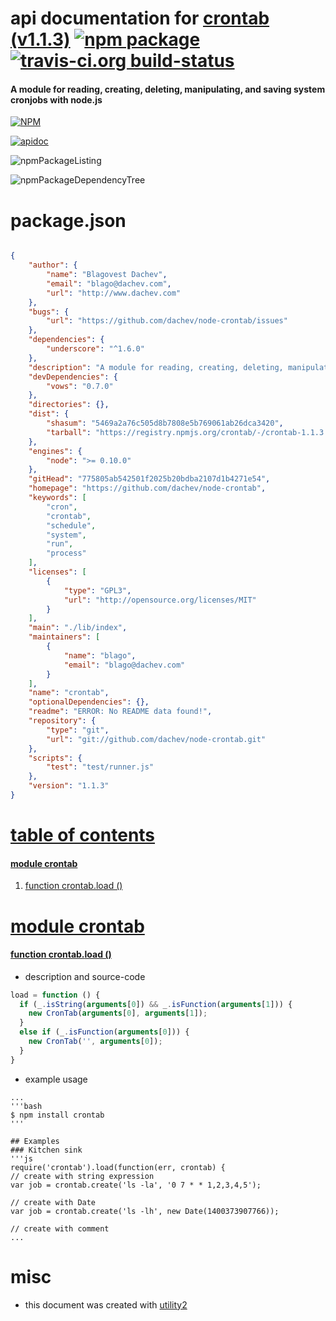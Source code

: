 # api documentation for  [crontab (v1.1.3)](https://github.com/dachev/node-crontab)  [![npm package](https://img.shields.io/npm/v/npmdoc-crontab.svg?style=flat-square)](https://www.npmjs.org/package/npmdoc-crontab) [![travis-ci.org build-status](https://api.travis-ci.org/npmdoc/node-npmdoc-crontab.svg)](https://travis-ci.org/npmdoc/node-npmdoc-crontab)
#### A module for reading, creating, deleting, manipulating, and saving system cronjobs with node.js

[![NPM](https://nodei.co/npm/crontab.png?downloads=true)](https://www.npmjs.com/package/crontab)

[![apidoc](https://npmdoc.github.io/node-npmdoc-crontab/build/screenCapture.buildNpmdoc.browser._2Fhome_2Ftravis_2Fbuild_2Fnpmdoc_2Fnode-npmdoc-crontab_2Ftmp_2Fbuild_2Fapidoc.html.png)](https://npmdoc.github.io/node-npmdoc-crontab/build/apidoc.html)

![npmPackageListing](https://npmdoc.github.io/node-npmdoc-crontab/build/screenCapture.npmPackageListing.svg)

![npmPackageDependencyTree](https://npmdoc.github.io/node-npmdoc-crontab/build/screenCapture.npmPackageDependencyTree.svg)



# package.json

```json

{
    "author": {
        "name": "Blagovest Dachev",
        "email": "blago@dachev.com",
        "url": "http://www.dachev.com"
    },
    "bugs": {
        "url": "https://github.com/dachev/node-crontab/issues"
    },
    "dependencies": {
        "underscore": "^1.6.0"
    },
    "description": "A module for reading, creating, deleting, manipulating, and saving system cronjobs with node.js",
    "devDependencies": {
        "vows": "0.7.0"
    },
    "directories": {},
    "dist": {
        "shasum": "5469a2a76c505d8b7808e5b769061ab26dca3420",
        "tarball": "https://registry.npmjs.org/crontab/-/crontab-1.1.3.tgz"
    },
    "engines": {
        "node": ">= 0.10.0"
    },
    "gitHead": "775805ab542501f2025b20bdba2107d1b4271e54",
    "homepage": "https://github.com/dachev/node-crontab",
    "keywords": [
        "cron",
        "crontab",
        "schedule",
        "system",
        "run",
        "process"
    ],
    "licenses": [
        {
            "type": "GPL3",
            "url": "http://opensource.org/licenses/MIT"
        }
    ],
    "main": "./lib/index",
    "maintainers": [
        {
            "name": "blago",
            "email": "blago@dachev.com"
        }
    ],
    "name": "crontab",
    "optionalDependencies": {},
    "readme": "ERROR: No README data found!",
    "repository": {
        "type": "git",
        "url": "git://github.com/dachev/node-crontab.git"
    },
    "scripts": {
        "test": "test/runner.js"
    },
    "version": "1.1.3"
}
```



# <a name="apidoc.tableOfContents"></a>[table of contents](#apidoc.tableOfContents)

#### [module crontab](#apidoc.module.crontab)
1.  [function <span class="apidocSignatureSpan">crontab.</span>load ()](#apidoc.element.crontab.load)



# <a name="apidoc.module.crontab"></a>[module crontab](#apidoc.module.crontab)

#### <a name="apidoc.element.crontab.load"></a>[function <span class="apidocSignatureSpan">crontab.</span>load ()](#apidoc.element.crontab.load)
- description and source-code
```javascript
load = function () {
  if (_.isString(arguments[0]) && _.isFunction(arguments[1])) {
    new CronTab(arguments[0], arguments[1]);
  }
  else if (_.isFunction(arguments[0])) {
    new CronTab('', arguments[0]);
  }
}
```
- example usage
```shell
...
'''bash
$ npm install crontab
'''

## Examples
### Kitchen sink
'''js
require('crontab').load(function(err, crontab) {
// create with string expression
var job = crontab.create('ls -la', '0 7 * * 1,2,3,4,5');

// create with Date
var job = crontab.create('ls -lh', new Date(1400373907766));

// create with comment
...
```



# misc
- this document was created with [utility2](https://github.com/kaizhu256/node-utility2)
